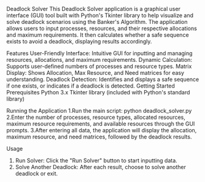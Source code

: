 Deadlock Solver
This Deadlock Solver application is a graphical user interface (GUI) tool built with Python's Tkinter library to help visualize and solve deadlock scenarios using the Banker's Algorithm. The application allows users to input processes, resources, and their respective allocations and maximum requirements. It then calculates whether a safe sequence exists to avoid a deadlock, displaying results accordingly.

Features
User-Friendly Interface: Intuitive GUI for inputting and managing resources, allocations, and maximum requirements.
Dynamic Calculation: Supports user-defined numbers of processes and resource types.
Matrix Display: Shows Allocation, Max Resource, and Need matrices for easy understanding.
Deadlock Detection: Identifies and displays a safe sequence if one exists, or indicates if a deadlock is detected.
Getting Started
Prerequisites
Python 3.x
Tkinter library (included with Python's standard library)

Running the Application
1.Run the main script:
     python deadlock_solver.py
2.Enter the number of processes, resource types, allocated resources, maximum resource requirements, and available resources through the GUI prompts.
3.After entering all data, the application will display the allocation, maximum resource, and need matrices, followed by the deadlock results.

Usage
1. Run Solver: Click the "Run Solver" button to start inputting data.
2. Solve Another Deadlock: After each result, choose to solve another deadlock or exit.
